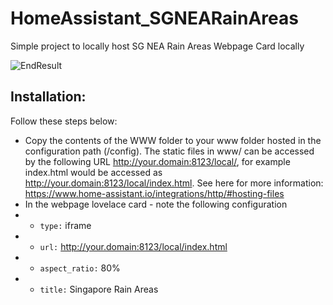 # HomeAssistant_SGNEARainAreas
Simple project to locally host SG NEA Rain Areas Webpage Card locally

![EndResult](https://user-images.githubusercontent.com/1997252/190862299-d5e0b68a-1a51-415a-bc2d-75f8c9b205bf.JPG)

## Installation:

Follow these steps below:
- Copy the contents of the WWW folder to your www folder hosted in the configuration path (/config). The static files in www/ can be accessed by the following URL http://your.domain:8123/local/, for example index.html would be accessed as http://your.domain:8123/local/index.html. See here for more information: https://www.home-assistant.io/integrations/http/#hosting-files
- In the webpage lovelace card - note the following configuration
- - `type:` iframe
- - `url:` http://your.domain:8123/local/index.html
- - `aspect_ratio:` 80%
- - `title:` Singapore Rain Areas
